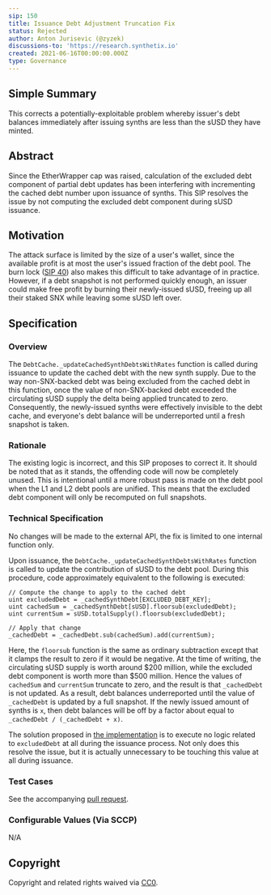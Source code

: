 ```yaml
---
sip: 150
title: Issuance Debt Adjustment Truncation Fix
status: Rejected
author: Anton Jurisevic (@zyzek)
discussions-to: 'https://research.synthetix.io'
created: 2021-06-16T00:00:00.000Z
type: Governance
---
```


<!--You can leave these HTML comments in your merged SIP and delete the visible duplicate text guides, they will not appear and may be helpful to refer to if you edit it again. This is the suggested template for new SIPs. Note that an SIP number will be assigned by an editor. When opening a pull request to submit your SIP, please use an abbreviated title in the filename, `sip-draft_title_abbrev.md`. The title should be 44 characters or less.-->

## Simple Summary

This corrects a potentially-exploitable problem whereby
issuer's debt balances immediately after issuing synths are less than the sUSD they have minted.


## Abstract
<!--A short (~200 word) description of the proposed change, the abstract should clearly describe the proposed change. This is what *will* be done if the SIP is implemented, not *why* it should be done or *how* it will be done. If the SIP proposes deploying a new contract, write, "we propose to deploy a new contract that will do x".-->

Since the EtherWrapper cap was raised, calculation of the excluded debt component of partial debt updates has been
interfering with incrementing the cached debt number upon issuance of synths.
This SIP resolves the issue by not computing the excluded debt component during sUSD issuance.


## Motivation
<!--This is the problem statement. This is the *why* of the SIP. It should clearly explain *why* the current state of the protocol is inadequate.  It is critical that you explain *why* the change is needed, if the SIP proposes changing how something is calculated, you must address *why* the current calculation is innaccurate or wrong. This is not the place to describe how the SIP will address the issue!-->

The attack surface is limited by the size of a user's wallet, since the available profit is at most the user's issued
fraction of the debt pool. The burn lock ([SIP 40](https://sips.synthetix.io/sips/sip-40)) also makes this
difficult to take advantage of in practice.
However, if a debt snapshot is not performed quickly enough, an issuer could make free profit
by burning their newly-issued sUSD, freeing up all their staked SNX while leaving some sUSD left over.


## Specification
<!--The specification should describe the syntax and semantics of any new feature, there are five sections
1. Overview
2. Rationale
3. Technical Specification
4. Test Cases
5. Configurable Values
-->

### Overview

The `DebtCache._updateCachedSynthDebtsWithRates` function is called during issuance to update the cached debt with the
new synth supply. Due to the way non-SNX-backed debt was being excluded from the cached debt in this function,
once the value of non-SNX-backed debt exceeded the circulating sUSD supply the delta being applied truncated to zero.
Consequently, the newly-issued synths were effectively invisible to the debt cache, and everyone's debt balance
will be underreported until a fresh snapshot is taken.

### Rationale

The existing logic is incorrect, and this SIP proposes to correct it. It should be noted that
as it stands, the offending code will now be completely unused. This is intentional until a more robust pass is made
on the debt pool when the L1 and L2 debt pools are unified. This means that the excluded debt component
will only be recomputed on full snapshots.

### Technical Specification

No changes will be made to the external API, the fix is limited to one internal function only.

Upon issuance, the `DebtCache._updateCachedSynthDebtsWithRates` function is called to update the contribution of
sUSD to the debt pool. During this procedure, code approximately equivalent to the following is executed:

```solidity
// Compute the change to apply to the cached debt
uint excludedDebt = _cachedSynthDebt[EXCLUDED_DEBT_KEY];
uint cachedSum = _cachedSynthDebt[sUSD].floorsub(excludedDebt);
uint currentSum = sUSD.totalSupply().floorsub(excludedDebt);

// Apply that change
_cachedDebt = _cachedDebt.sub(cachedSum).add(currentSum);
```

Here, the `floorsub` function is the same as ordinary subtraction except that it clamps the result to
zero if it would be negative.
At the time of writing, the circulating sUSD supply is worth around $200 million, while the excluded debt component
is worth more than $500 million. Hence the values of `cachedSum` and `currentSum` truncate to zero, and the
result is that `_cachedDebt` is not updated.
As a result, debt balances underreported until the value of `_cachedDebt` is updated by a full snapshot.
If the newly issued amount of synths is `x`, then debt balances will be off by a factor about equal to
`_cachedDebt / (_cachedDebt + x)`.

The solution proposed in [the implementation](https://github.com/Synthetixio/synthetix/pull/1340)
is to execute no logic related to `excludedDebt` at all during the issuance process. Not only
does this resolve the issue, but it is actually unnecessary to be touching this value at all during issuance.

### Test Cases

See the accompanying [pull request](https://github.com/Synthetixio/synthetix/pull/1340).

### Configurable Values (Via SCCP)

N/A

## Copyright
Copyright and related rights waived via [CC0](https://creativecommons.org/publicdomain/zero/1.0/).
